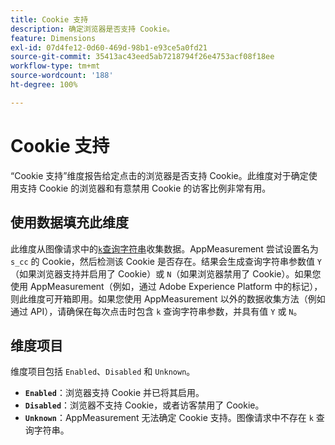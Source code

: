 ```yaml
---
title: Cookie 支持
description: 确定浏览器是否支持 Cookie。
feature: Dimensions
exl-id: 07d4fe12-0d60-469d-98b1-e93ce5a0fd21
source-git-commit: 35413ac43eed5ab7218794f26e4753acf08f18ee
workflow-type: tm+mt
source-wordcount: '188'
ht-degree: 100%

---
```


# Cookie 支持

“Cookie 支持”维度报告给定点击的浏览器是否支持 Cookie。此维度对于确定使用支持 Cookie 的浏览器和有意禁用 Cookie 的访客比例非常有用。

## 使用数据填充此维度

此维度从图像请求中的[`k`查询字符串](/help/implement/validate/query-parameters.md)收集数据。AppMeasurement 尝试设置名为 `s_cc` 的 Cookie，然后检测该 Cookie 是否存在。结果会生成查询字符串参数值 `Y`（如果浏览器支持并启用了 Cookie）或 `N`（如果浏览器禁用了 Cookie）。如果您使用 AppMeasurement（例如，通过 Adobe Experience Platform 中的标记），则此维度可开箱即用。如果您使用 AppMeasurement 以外的数据收集方法（例如通过 API），请确保在每次点击时包含 `k` 查询字符串参数，并具有值 `Y` 或 `N`。

## 维度项目

维度项目包括 `Enabled`、`Disabled` 和 `Unknown`。

* **`Enabled`**：浏览器支持 Cookie 并已将其启用。
* **`Disabled`**：浏览器不支持 Cookie，或者访客禁用了 Cookie。
* **`Unknown`**：AppMeasurement 无法确定 Cookie 支持。图像请求中不存在 `k` 查询字符串。
